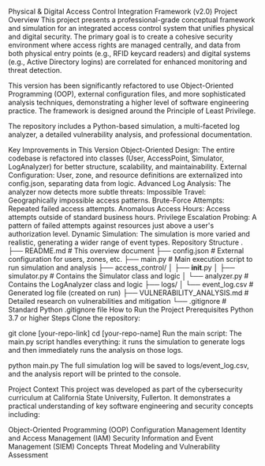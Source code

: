 Physical & Digital Access Control Integration Framework (v2.0)
Project Overview
This project presents a professional-grade conceptual framework and simulation for an integrated access control system that unifies physical and digital security. The primary goal is to create a cohesive security environment where access rights are managed centrally, and data from both physical entry points (e.g., RFID keycard readers) and digital systems (e.g., Active Directory logins) are correlated for enhanced monitoring and threat detection.

This version has been significantly refactored to use Object-Oriented Programming (OOP), external configuration files, and more sophisticated analysis techniques, demonstrating a higher level of software engineering practice. The framework is designed around the Principle of Least Privilege.

The repository includes a Python-based simulation, a multi-faceted log analyzer, a detailed vulnerability analysis, and professional documentation.

Key Improvements in This Version
Object-Oriented Design: The entire codebase is refactored into classes (User, AccessPoint, Simulator, LogAnalyzer) for better structure, scalability, and maintainability.
External Configuration: User, zone, and resource definitions are externalized into config.json, separating data from logic.
Advanced Log Analysis: The analyzer now detects more subtle threats:
Impossible Travel: Geographically impossible access patterns.
Brute-Force Attempts: Repeated failed access attempts.
Anomalous Access Hours: Access attempts outside of standard business hours.
Privilege Escalation Probing: A pattern of failed attempts against resources just above a user's authorization level.
Dynamic Simulation: The simulation is more varied and realistic, generating a wider range of event types.
Repository Structure
.
├── README.md                   # This overview document
├── config.json                 # External configuration for users, zones, etc.
├── main.py                     # Main execution script to run simulation and analysis
├── access_control/
│   ├── __init__.py
│   ├── simulator.py            # Contains the Simulator class and logic
│   └── analyzer.py             # Contains the LogAnalyzer class and logic
├── logs/
│   └── event_log.csv           # Generated log file (created on run)
├── VULNERABILITY_ANALYSIS.md   # Detailed research on vulnerabilities and mitigation
└── .gitignore                  # Standard Python .gitignore file
How to Run the Project
Prerequisites
Python 3.7 or higher
Steps
Clone the repository:

git clone [your-repo-link]
cd [your-repo-name]
Run the main script: The main.py script handles everything: it runs the simulation to generate logs and then immediately runs the analysis on those logs.

python main.py
The full simulation log will be saved to logs/event_log.csv, and the analysis report will be printed to the console.

Project Context
This project was developed as part of the cybersecurity curriculum at California State University, Fullerton. It demonstrates a practical understanding of key software engineering and security concepts including:

Object-Oriented Programming (OOP)
Configuration Management
Identity and Access Management (IAM)
Security Information and Event Management (SIEM) Concepts
Threat Modeling and Vulnerability Assessment
